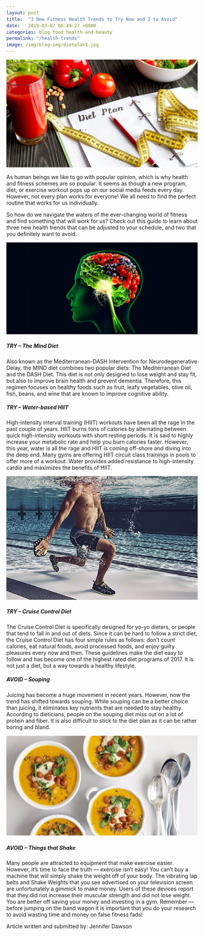 ```yaml
---
layout: post
title:  "3 New Fitness Health Trends to Try Now and 2 to Avoid"
date:   2019-03-07 08:49:27 +0800
categories: blog food health-and-beauty
permalink: "/health-trends"
image: /img/blog-img/dietplan1.jpg
---
```



![diet plan](/img/blog-img/dietplan1.jpg "image-1")

As human beings we like to go with popular opinion, which is why health and fitness schemes are so popular. It seems as though a new program, diet, or exercise workout pops up on our social media feeds every day. However, not every plan works for everyone! We all need to find the perfect routine that works for us individually.

So how do we navigate the waters of the ever-changing world of fitness and find something that will work for us? Check out this guide to learn about three new health trends that can be adjusted to your schedule, and two that you definitely want to avoid.

![brain](/img/blog-img/brain.jpg "image-2")


##### TRY – The Mind Diet

Also known as the Mediterranean-DASH Intervention for Neurodegenerative Delay, the MIND diet combines two popular diets: The Mediterranean Diet and the DASH Diet. This diet is not only designed to lose weight and stay fit, but also to improve brain health and prevent dementia. Therefore, this regimen focuses on healthy foods such as fruit, leafy vegetables, olive oil, fish, beans, and wine that are known to improve cognitive ability.

##### TRY – Water-based HIIT

High-intensity interval training (HIIT) workouts have been all the rage in the past couple of years. HIIT burns tons of calories by alternating between quick high-intensity workouts with short resting periods. It is said to highly increase your metabolic rate and help you burn calories faster. However, this year, water is all the rage and HIIT is coming off-shore and diving into the deep end. Many gyms are offering HIIT circuit class trainings in pools to offer more of a workout. Water provides added resistance to high-intensity cardio and maximizes the benefits of HIIT.


![water-hiit](/img/blog-img/water-hiit.jpg "image-3")


##### TRY – Cruise Control Diet

The Cruise Control Diet is specifically designed for yo-yo dieters, or people that tend to fall in and out of diets. Since it can be hard to follow a strict diet, the Cruise Control Diet has four simple rules as follows: don’t count calories, eat natural foods, avoid processed foods, and enjoy guilty pleasures every now and then. These guidelines make the diet easy to follow and has become one of the highest rated diet programs of 2017. It is not just a diet, but a way towards a healthy lifestyle.

##### AVOID – Souping

Juicing has become a huge movement in recent years. However, now the trend has shifted towards souping. While souping can be a better choice than juicing, it eliminates key nutrients that are needed to stay healthy. According to dieticians, people on the souping diet miss out on a lot of protein and fiber. It is also difficult to stick to the diet plan as it can be rather boring and bland.


![souping](/img/blog-img/soup.jpg "image-4")


##### AVOID – Things that Shake

Many people are attracted to equipment that make exercise easier. However, it’s time to face the truth –– exercise isn’t easy! You can’t buy a machine that will simply shake the weight off of your body. The vibrating lap belts and Shake Weights that you see advertised on your television screen are unfortunately a gimmick to make money. Users of these devices report that they did not increase their muscular strength and did not lose weight. You are better off saving your money and investing in a gym. Remember –– before jumping on the band wagon it is important that you do your research to avoid wasting time and money on false fitness fads!

Article written and submitted by: Jennifer Dawson
